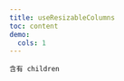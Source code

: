 ```yaml
---
title: useResizableColumns
toc: content
demo:
  cols: 1
---
```


<!-- <code  src="./demo/basic.jsx" >基本使用</code> -->

<code  src="./demo/children.jsx" >含有 children</code>
